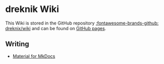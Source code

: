 # dreknik Wiki

This Wiki is stored in the GitHub repository
[:fontawesome-brands-github: dreknix/wiki](https://github.com/dreknix/wiki/) and
can be found on [GitHub pages](https://dreknix.github.io/wiki/).

## Writing

* [Material for MkDocs](writing/mkdocs/)
